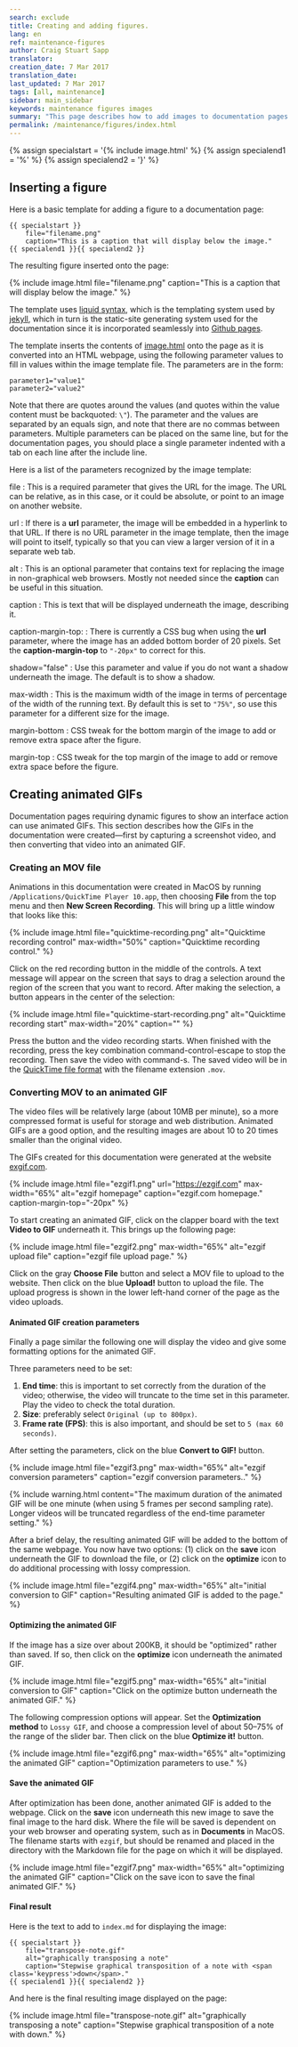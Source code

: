 ```yaml
---
search: exclude
title: Creating and adding figures.
lang: en
ref: maintenance-figures
author: Craig Stuart Sapp
translator: 
creation_date: 7 Mar 2017
translation_date: 
last_updated: 7 Mar 2017
tags: [all, maintenance]
sidebar: main_sidebar
keywords: maintenance figures images
summary: "This page describes how to add images to documentation pages and how to create animated GIFs."
permalink: /maintenance/figures/index.html
---
```


{% assign specialstart = '{% include image.html' %}
{% assign specialend1 = '%' %}
{% assign specialend2 = '}' %}

## Inserting a figure ##

Here is a basic template for adding a figure to a documentation page:

```liquid
{{ specialstart }}
	file="filename.png"
	caption="This is a caption that will display below the image."
{{ specialend1 }}{{ specialend2 }}
```

The resulting figure inserted onto the page:

{% include image.html
	file="filename.png"
	caption="This is a caption that will display below the image."
%}

The template uses [liquid syntax](https://shopify.github.io/liquid),
which is the templating system used by [jekyll](https://jekyllrb.com),
which in turn is the static-site generating system used for the
documentation since it is incorporated seamlessly into [Github
pages](https://help.github.com/articles/using-jekyll-as-a-static-site-generator-with-github-pages).

The template inserts the contents of [image.html](https://github.com/humdrum-tools/vhv-documentation/tree/master/_includes/image.html) onto the page as it is
converted into an HTML webpage, using the following parameter values to
fill in values within the image template file.  The parameters are in the
form:

```liquid
parameter1="value1"
parameter2="value2"
```

Note that there are quotes around the values (and quotes within the value
content must be backquoted: `\"`).  The parameter and the values are separated by
an equals sign, and note that there are no commas between parameters.  Multiple
parameters can be placed on the same line, but for the documentation pages, you
should place a single parameter indented with a tab on each line after the
include line.

Here is a list of the parameters recognized by the image template:

file
: This is a required parameter that gives the URL for the image.  The URL can be relative, as in this case, or it could be absolute, or point to an image on another website.

url
: If there is a **url** parameter, the image will be embedded in a hyperlink to that URL.  If there is no URL parameter in the image template, then the image will point to itself, typically so that you can view a larger version of it in a separate web tab.

alt
: This is an optional parameter that contains text for replacing the image in non-graphical web browsers.  Mostly not needed since the **caption** can be useful in this situation.

caption
: This is text that will be displayed underneath the image, describing it.

caption-margin-top:
: There is currently a CSS bug when using the **url** parameter, where the image has an added bottom border of 20 pixels. Set the **caption-margin-top** to `"-20px"` to correct for this.

shadow="false"
: Use this parameter and value if you do not want a shadow underneath the image.  The default is to show a shadow.

max-width
: This is the maximum width of the image in terms of percentage of the width of the running text.  By default this is set to `"75%"`, so use this parameter for a different size for the image.

margin-bottom
: CSS tweak for the bottom margin of the image to add or remove extra space after the figure.

margin-top
: CSS tweak for the top margin of the image to add or remove extra space before the figure.




## Creating animated GIFs ##

Documentation pages requiring dynamic figures to show an interface
action can use animated GIFs.  This section describes how the GIFs in the
documentation were created&mdash;first by capturing a screenshot video, and then
converting that video into an animated GIF.

### Creating an MOV file ###

Animations in this documentation were created in MacOS by running
`/Applications/QuickTime Player 10.app`, then choosing
**File** from the top menu and then **New Screen Recording**.  This will bring
up a little window that looks like this:

{% include image.html
	file="quicktime-recording.png"
	alt="Quicktime recording control"
	max-width="50%"
	caption="Quicktime recording control."
%}

Click on the red recording button in the middle of the controls.
A text message will appear on the screen that says to drag a selection
around the region of the screen that you want to record.  After making
the selection, a button appears in the center of the selection:

{% include image.html
	file="quicktime-start-recording.png"
	alt="Quicktime recording start"
	max-width="20%"
	caption=""
%}

Press the button and the video recording starts.  When finished with the
recording, press the key combination 
<span class="keypress">command-control-escape</span> to stop the recording.
Then save the video with 
<span class="keypress">command-s</span>.
The saved video will be in the
[QuickTime file format](https://en.wikipedia.org/wiki/QuickTime_File_Format) with
the filename extension `.mov`.


### Converting MOV to an animated GIF ###

The video files will be relatively large (about 10MB per minute), so a more
compressed format is useful for storage and web distribution.  Animated GIFs
are a good option, and the resulting images are about 10 to 20 times smaller
than the original video.


The GIFs created for this documentation
were generated at the website [exgif.com](https://ezgif.com).

{% include image.html
	file="ezgif1.png"
	url="https://ezgif.com"
	max-width="65%"
	alt="ezgif homepage"
	caption="ezgif.com homepage."
	caption-margin-top="-20px"
%}

To start creating an animated GIF, click on the clapper board with the text
**Video to GIF** underneath it.  This brings up the following page:

{% include image.html
	file="ezgif2.png"
	max-width="65%"
	alt="ezgif upload file"
	caption="ezgif file upload page."
%}

Click on the gray **Choose File** button and select a MOV file to upload
to the website.  Then click on the blue **Upload!** button to upload
the file.  The upload progress is shown in the lower
left-hand corner of the page as the video uploads.

#### Animated GIF creation parameters ####


Finally a page similar the following one will display
the video and give some formatting options for the animated GIF.

Three parameters need to be set:


1. **End time**: this is important to set correctly from the duration of the video; otherwise, the video will truncate to the time set in this parameter.  Play the video to check the total duration.
1. **Size**: preferably select `Original (up to 800px)`.
1. **Frame rate (FPS)**: this is also important, and should be set to `5 (max 60 seconds)`.

After setting the parameters, click on the blue **Convert to GIF!** button.


{% include image.html
	file="ezgif3.png"
	max-width="65%"
	alt="ezgif conversion parameters"
	caption="ezgif conversion parameters.."
%}


{% include warning.html
	content="The maximum duration of the animated GIF will be one minute (when using 5 frames per second sampling rate).  Longer videos will be truncated regardless of the end-time parameter setting."
%}



After a brief delay, the resulting animated GIF will be added to the bottom of the
same webpage.  You now have two options: (1) click on the **save** icon underneath
the GIF to download the file, or (2) click on the **optimize** icon to do
additional processing with lossy compression.


{% include image.html
	file="ezgif4.png"
	max-width="65%"
	alt="initial conversion to GIF"
	caption="Resulting animated GIF is added to the page."
%}

#### Optimizing the animated GIF ####

If the image has a size over about 200KB, it should be "optimized" rather
than saved.  If so, then click on the **optimize** icon
underneath the animated GIF.

{% include image.html
	file="ezgif5.png"
	max-width="65%"
	alt="initial conversion to GIF"
	caption="Click on the optimize button underneath the animated GIF."
%}

The following compression options will appear. 
Set the **Optimization method** to `Lossy GIF`, and choose a compression level
of about 50&ndash;75% of the range of the slider bar.  Then click on the 
blue **Optimize it!** button.

{% include image.html
	file="ezgif6.png"
	max-width="65%"
	alt="optimizing the animated GIF"
	caption="Optimization parameters to use."
%}

#### Save the animated GIF ####

After optimization has been done, another animated GIF is added
to the webpage.  Click on the **save** icon underneath this new
image to save the final image to the hard disk.  Where the file
will be saved is dependent on your web browser and operating system, such as
in **Documents** in MacOS.  The filename starts with `ezgif`, but should be
renamed and placed in the directory with the Markdown file for the 
page on which it will be displayed.

{% include image.html
	file="ezgif7.png"
	max-width="65%"
	alt="optimizing the animated GIF"
	caption="Click on the save icon to save the final animated GIF."
%}

#### Final result #####

Here is the text to add to `index.md` for displaying the image:

```liquid
{{ specialstart }}
	file="transpose-note.gif"
	alt="graphically transposing a note"
	caption="Stepwise graphical transposition of a note with <span class='keypress'>down</span>."
{{ specialend1 }}{{ specialend2 }}
```

And here is the final resulting image displayed on the page:

{% include image.html
	file="transpose-note.gif"
	alt="graphically transposing a note"
	caption="Stepwise graphical transposition of a note with <span class='keypress'>down</span>."
%}



